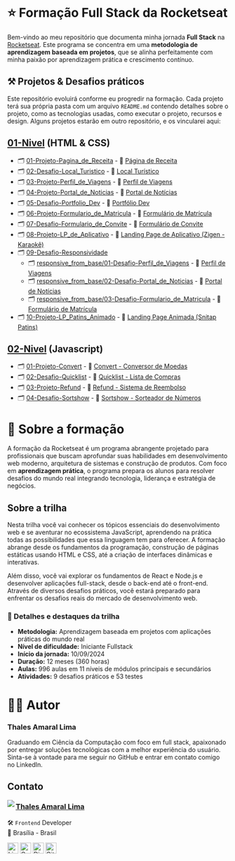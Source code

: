 # ⭐ Formação Full Stack da Rocketseat

Bem-vindo ao meu repositório que documenta minha jornada **Full Stack** na [Rocketseat](https://www.rocketseat.com.br/). Este programa se concentra em uma **metodologia de aprendizagem baseada em projetos**, que se alinha perfeitamente com minha paixão por aprendizagem prática e crescimento contínuo.

## ⚒️ Projetos & Desafios práticos

Este repositório evoluirá conforme eu progredir na formação. Cada projeto terá sua própria pasta com um arquivo `README.md` contendo detalhes sobre o projeto, como as tecnologias usadas, como executar o projeto, recursos e design. Alguns projetos estarão em outro repositório, e os vincularei aqui:

## [01-Nivel](https://github.com/thalesamaral/Rocketseat-Full_Stack/tree/main/01-Nivel) **(HTML & CSS)**

- 🗂️ [01-Projeto-Pagina_de_Receita](https://github.com/thalesamaral/Rocketseat-Full_Stack/tree/main/01-Nivel/01-Projeto-Pagina_de_Receita) - 🚀 [Página de Receita](https://thalesamaral.github.io/Rocketseat-Full_Stack/01-Nivel/01-Projeto-Pagina_de_Receita)
- 🗂️ [02-Desafio-Local_Turistico](https://github.com/thalesamaral/Rocketseat-Full_Stack/tree/main/01-Nivel/02-Desafio-Local_Turistico) - 🚀 [Local Turístico](https://thalesamaral.github.io/Rocketseat-Full_Stack/01-Nivel/02-Desafio-Local_Turistico/index.html)
- 🗂️ [03-Projeto-Perfil_de_Viagens](https://github.com/thalesamaral/Rocketseat-Full_Stack/tree/main/01-Nivel/03-Projeto-Perfil_de_Viagens) - 🚀 [Perfil de Viagens](https://thalesamaral.github.io/Rocketseat-Full_Stack/01-Nivel/03-Projeto-Perfil_de_Viagens/)
- 🗂️ [04-Projeto-Portal_de_Noticias](https://github.com/thalesamaral/Rocketseat-Full_Stack/tree/main/01-Nivel/04-Projeto-Portal_de_Noticias) - 🚀 [Portal de Notícias](https://thalesamaral.github.io/Rocketseat-Full_Stack/01-Nivel/04-Projeto-Portal_de_Noticias)
- 🗂️ [05-Desafio-Portfolio_Dev](https://github.com/thalesamaral/Rocketseat-Full_Stack/tree/main/01-Nivel/05-Desafio-Portfolio_Dev) - 🚀 [Portfólio Dev](https://thalesamaral.github.io/Rocketseat-Full_Stack/01-Nivel/05-Desafio-Portfolio_Dev)
- 🗂️ [06-Projeto-Formulario_de_Matricula](https://github.com/thalesamaral/Rocketseat-Full_Stack/tree/main/01-Nivel/06-Projeto-Formulario_de_Matricula) - 🚀 [Formulário de Matrícula](https://thalesamaral.github.io/Rocketseat-Full_Stack/01-Nivel/06-Projeto-Formulario_de_Matricula)
- 🗂️ [07-Desafio-Formulario_de_Convite](https://github.com/thalesamaral/Rocketseat-Full_Stack/tree/main/01-Nivel/07-Desafio-Formulario_de_Convite) - 🚀 [Formulário de Convite](https://thalesamaral.github.io/Rocketseat-Full_Stack/01-Nivel/07-Desafio-Formulario_de_Convite)
- 🗂️ [08-Projeto-LP_de_Aplicativo](https://github.com/thalesamaral/Rocketseat-Full_Stack/tree/main/01-Nivel/08-Projeto-LP_de_Aplicativo) - 🚀 [Landing Page de Aplicativo (Zigen - Karaokê)](https://thalesamaral.github.io/Rocketseat-Full_Stack/01-Nivel/08-Projeto-LP_de_Aplicativo)
- 🗂️ [09-Desafio-Responsividade](https://github.com/thalesamaral/Rocketseat-Full_Stack/tree/main/01-Nivel/09-Desafio-Responsividade)
  - 🗂️ [responsive_from_base/01-Desafio-Perfil_de_Viagens](https://github.com/thalesamaral/Rocketseat-Full_Stack/tree/main/01-Nivel/09-Desafio-Responsividade/responsive_from_base/01-Desafio-Perfil_de_Viagens) - 🚀 [Perfil de Viagens](https://thalesamaral.github.io/Rocketseat-Full_Stack/01-Nivel/09-Desafio-Responsividade/responsive_from_base/01-Desafio-Perfil_de_Viagens)
  - 🗂️ [responsive_from_base/02-Desafio-Portal_de_Noticias](https://github.com/thalesamaral/Rocketseat-Full_Stack/tree/main/01-Nivel/09-Desafio-Responsividade/responsive_from_base/02-Desafio-Portal_de_Noticias) - 🚀 [Portal de Notícias](https://thalesamaral.github.io/Rocketseat-Full_Stack/01-Nivel/09-Desafio-Responsividade/responsive_from_base/02-Desafio-Portal_de_Noticias)
  - 🗂️ [responsive_from_base/03-Desafio-Formulario_de_Matricula](https://github.com/thalesamaral/Rocketseat-Full_Stack/tree/main/01-Nivel/09-Desafio-Responsividade/responsive_from_base/03-Desafio-Formulario_de_Matricula) - 🚀 [Formulário de Matrícula](https://thalesamaral.github.io/Rocketseat-Full_Stack/01-Nivel/09-Desafio-Responsividade/responsive_from_base/03-Desafio-Formulario_de_Matricula)
- 🗂️ [10-Projeto-LP_Patins_Animado](https://github.com/thalesamaral/Rocketseat-Full_Stack/tree/main/01-Nivel/10-Projeto-LP_Patins_Animado) - 🚀 [Landing Page Animada (Snitap Patins)](https://thalesamaral.github.io/Rocketseat-Full_Stack/01-Nivel/10-Projeto-LP_Patins_Animado)

## [02-Nivel](https://github.com/thalesamaral/Rocketseat-Full_Stack/tree/main/02-Nivel) **(Javascript)**
- 🗂️ [01-Projeto-Convert](https://github.com/thalesamaral/Rocketseat-Full_Stack/tree/main/02-Nivel/01-Projeto-Convert) - 🚀 [Convert - Conversor de Moedas](https://thalesamaral.github.io/Rocketseat-Full_Stack/02-Nivel/01-Projeto-Convert)
- 🗂️ [02-Desafio-Quicklist](https://github.com/thalesamaral/Rocketseat-Full_Stack/tree/main/02-Nivel/02-Desafio-Quicklist) - 🚀 [Quicklist - Lista de Compras](https://thalesamaral.github.io/Rocketseat-Full_Stack/02-Nivel/02-Desafio-Quicklist)
- 🗂️ [03-Projeto-Refund](https://github.com/thalesamaral/Rocketseat-Full_Stack/tree/main/02-Nivel/03-Projeto-Refund) - 🚀 [Refund - Sistema de Reembolso](https://thalesamaral.github.io/Rocketseat-Full_Stack/02-Nivel/03-Projeto-Refund)
- 🗂️ [04-Desafio-Sortshow](https://github.com/thalesamaral/Rocketseat-Full_Stack/tree/main/02-Nivel/04-Desafio-Sortshow) - 🚀 [Sortshow - Sorteador de Números](https://thalesamaral.github.io/Rocketseat-Full_Stack/02-Nivel/04-Desafio-Sortshow)

# 📝 Sobre a formação
A formação da Rocketseat é um programa abrangente projetado para profissionais que buscam aprofundar suas habilidades em desenvolvimento web moderno, arquitetura de sistemas e construção de produtos. Com foco em **aprendizagem prática**, o programa prepara os alunos para resolver desafios do mundo real integrando tecnologia, liderança e estratégia de negócios.

## Sobre a trilha
Nesta trilha você vai conhecer os tópicos essenciais do desenvolvimento web e se aventurar no ecossistema JavaScript, aprendendo na prática todas as possibilidades que essa linguagem tem para oferecer. A formação abrange desde os fundamentos da programação, construção de páginas estáticas usando HTML e CSS, até a criação de interfaces dinâmicas e interativas.

Além disso, você vai explorar os fundamentos de React e Node.js e desenvolver aplicações full-stack, desde o back-end até o front-end. Através de diversos desafios práticos, você estará preparado para enfrentar os desafios reais do mercado de desenvolvimento web.


### 📖 Detalhes e destaques da trilha
- **Metodologia:** Aprendizagem baseada em projetos com aplicações práticas do mundo real
- **Nível de dificuldade:** Iniciante Fullstack
- **Início da jornada:** 10/09/2024
- **Duração:** 12 meses (360 horas)
- **Aulas:** 996 aulas em 11 níveis de módulos principais e secundários
- **Atividades:** 9 desafios práticos e 53 testes

# 👨‍💻 Autor

### Thales Amaral Lima
Graduando em Ciência da Computação com foco em full stack, apaixonado por entregar soluções tecnológicas com a melhor experiência do usuário. Sinta-se à vontade para me seguir no GitHub e entrar em contato comigo no LinkedIn.

## Contato

<img align="left" src="https://www.github.com/thalesamaral.png?size=150">

### [**Thales Amaral Lima**](https://github.com/thalesamaral)

🛠 `Frontend` Developer <br>
📍 Brasília - Brasil

<a href="https://www.linkedin.com/in/thales-amaral-lima"><img src="https://img.shields.io/badge/LinkedIn-0077B5?style=flat&logo=linkedin&logoColor=white" alt="LinkedIn Badge" height="25"></a>&nbsp;<a href="mailto:thaleslima225@gmail.com"><img src="https://img.shields.io/badge/Gmail-D14836?style=flat&logo=gmail&logoColor=white" alt="Gmail Badge" height="25"></a>&nbsp;<a href="#"><img src="https://img.shields.io/badge/Discord-%237289DA.svg?logo=discord&logoColor=white" title="Thales Amaral#0416" alt="Discord Badge" height="25"></a>&nbsp;<a href="https://www.github.com/thalesamaral"><img src="https://img.shields.io/badge/GitHub-100000?style=flat&logo=github&logoColor=white" alt="GitHub Badge" height="25"></a>&nbsp;<br clear="left"/>
